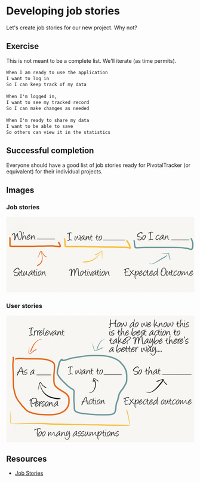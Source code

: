 # Developing job stories

Let's create job stories for our new project. Why not?

## Exercise

This is not meant to be a complete list. We'll iterate (as time permits).

    When I am ready to use the application
    I want to log in
    So I can keep track of my data

    When I'm logged in,
    I want to see my tracked record
    So I can make changes as needed

    When I'm ready to share my data
    I want to be able to save
    So others can view it in the statistics


## Successful completion

Everyone should have a good list of job stories ready for PivotalTracker (or equivalent) for their individual projects.

## Images

### Job stories

![Job story](../../../phase-2/images/job-story.png)

### User stories

![User story](../../../phase-2/images/user-story.png)

## Resources

* [Job Stories](http://alanklement.blogspot.com/2013/09/replacing-user-story-with-job-story.html)

